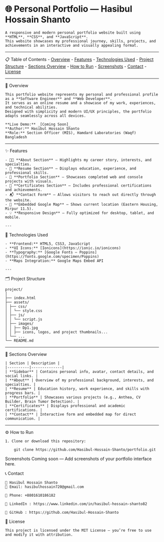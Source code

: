 # 🌐 Personal Portfolio — Hasibul Hossain Shanto

    A responsive and modern personal portfolio website built using **HTML**, **CSS**, and **JavaScript**.  
    This website showcases my professional journey, skills, projects, and achievements in an interactive and visually appealing format.

---

 📋 Table of Contents
    - [Overview](#overview)
    - [Features](#features)
    - [Technologies Used](#technologies-used)
    - [Project Structure](#project-structure)
    - [Sections Overview](#sections-overview)
    - [How to Run](#how-to-run)
    - [Screenshots](#screenshots)
    - [Contact](#contact)
    - [License](#license)

---

 📖 Overview

    This portfolio website represents my personal and professional profile as a **Software Engineer** and **Web Developer**.  
    It serves as an online resume and a showcase of my work, experiences, and technical abilities.  
    Designed with simplicity and modern UI/UX principles, the portfolio adapts seamlessly across all devices.

    **Live Demo:** _[Coming Soon]_  
    **Author:** Hasibul Hossain Shanto  
    **Role:** Section Officer (MIS), Hamdard Laboratories (Waqf) Bangladesh

---

 ✨ Features

    - 🧑‍💻 **About Section** – Highlights my career story, interests, and specialties.  
    - 🧾 **Resume Section** – Displays education, experience, and professional skills.  
    - 🧰 **Portfolio Section** – Showcases completed web and console projects with visuals.  
    - 📜 **Certificates Section** – Includes professional certifications and achievements.  
    - 📬 **Contact Form** – Allows visitors to reach out directly through the website.  
    - 📍 **Embedded Google Map** – Shows current location (Eastern Housing, Mirpur 11.5).  
    - 💡 **Responsive Design** – Fully optimized for desktop, tablet, and mobile.  

    ---

 🧠 Technologies Used

    - **Frontend:** HTML5, CSS3, JavaScript  
    - **UI Icons:** [Ionicons](https://ionic.io/ionicons)  
    - **Typography:** [Google Fonts – Poppins](https://fonts.google.com/specimen/Poppins)  
    - **Maps Integration:** Google Maps Embed API  

    ---

 🗂 Project Structure

    project/
    │
    ├── index.html
    ├── assets/
    │ ├── css/
    │ │ └── style.css
    │ ├── js/
    │ │ └── script.js
    │ ├── images/
    │ │ ├── Dp1.jpg
    │ │ ├── icons, logos, and project thumbnails...
    │ └── ...
    └── README.md


---

 📁 Sections Overview

    | Section | Description |
    |----------|--------------|
    | **Sidebar** | Contains personal info, avatar, contact details, and social links. |
    | **About** | Overview of my professional background, interests, and specialties. |
    | **Resume** | Education history, work experience, and skills with progress bars. |
    | **Portfolio** | Showcases various projects (e.g., Anthea, CV Builder, Brain Tumor Detection). |
    | **Certificates** | Displays professional and academic certifications. |
    | **Contact** | Interactive form and embedded map for direct communication. |

---

⚙️ How to Run

    1. Clone or download this repository:
        
        git clone https://github.com/Hasibul-Hossain-Shanto/portfolio.git

  Screenshots
    Coming soon — Add screenshots of your portfolio interface here.

📞 Contact

    👤 Hasibul Hossain Shanto
    📧 Email: hasibulhossain720@gmail.com

    📱 Phone: +8801610186182

    🔗 LinkedIn : https://www.linkedin.com/in/hasibul-hossain-shanto82

    🐙 GitHub : https://github.com/Hasibul-Hossain-Shanto

🪪 License

    This project is licensed under the MIT License — you’re free to use and modify it with attribution.


